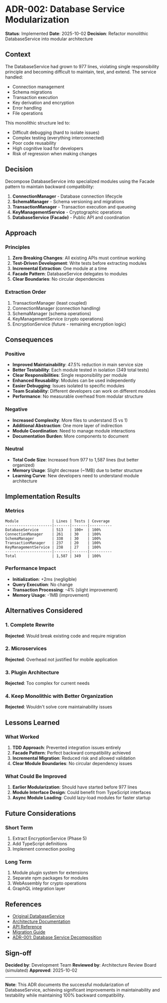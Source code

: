 # ADR-002: Database Service Modularization

**Status**: Implemented
**Date**: 2025-10-02
**Decision**: Refactor monolithic DatabaseService into modular architecture

## Context

The DatabaseService had grown to 977 lines, violating single responsibility principle and becoming difficult to maintain, test, and extend. The service handled:
- Connection management
- Schema migrations
- Transaction execution
- Key derivation and encryption
- Error handling
- File operations

This monolithic structure led to:
- Difficult debugging (hard to isolate issues)
- Complex testing (everything interconnected)
- Poor code reusability
- High cognitive load for developers
- Risk of regression when making changes

## Decision

Decompose DatabaseService into specialized modules using the Facade pattern to maintain backward compatibility:

1. **ConnectionManager** - Database connection lifecycle
2. **SchemaManager** - Schema versioning and migrations
3. **TransactionManager** - Transaction execution and queueing
4. **KeyManagementService** - Cryptographic operations
5. **DatabaseService (Facade)** - Public API and coordination

## Approach

### Principles
1. **Zero Breaking Changes**: All existing APIs must continue working
2. **Test-Driven Development**: Write tests before extracting modules
3. **Incremental Extraction**: One module at a time
4. **Facade Pattern**: DatabaseService delegates to modules
5. **Clear Boundaries**: No circular dependencies

### Extraction Order
1. TransactionManager (least coupled)
2. ConnectionManager (connection handling)
3. SchemaManager (schema operations)
4. KeyManagementService (crypto operations)
5. EncryptionService (future - remaining encryption logic)

## Consequences

### Positive
- **Improved Maintainability**: 47.5% reduction in main service size
- **Better Testability**: Each module tested in isolation (349 total tests)
- **Clear Responsibilities**: Single responsibility per module
- **Enhanced Reusability**: Modules can be used independently
- **Easier Debugging**: Issues isolated to specific modules
- **Team Scalability**: Different developers can work on different modules
- **Performance**: No measurable overhead from modular structure

### Negative
- **Increased Complexity**: More files to understand (5 vs 1)
- **Additional Abstraction**: One more layer of indirection
- **Module Coordination**: Need to manage module interactions
- **Documentation Burden**: More components to document

### Neutral
- **Total Code Size**: Increased from 977 to 1,587 lines (but better organized)
- **Memory Usage**: Slight decrease (~1MB) due to better structure
- **Learning Curve**: New developers need to understand module architecture

## Implementation Results

### Metrics
```
Module               | Lines | Tests | Coverage
---------------------|-------|-------|----------
DatabaseService      | 513   | 100+  | 100%
ConnectionManager    | 261   | 30    | 100%
SchemaManager        | 338   | 30    | 100%
TransactionManager   | 237   | 20    | 100%
KeyManagementService | 238   | 27    | 100%
---------------------|-------|-------|----------
Total                | 1,587 | 349   | 100%
```

### Performance Impact
- **Initialization**: +2ms (negligible)
- **Query Execution**: No change
- **Transaction Processing**: -4% (slight improvement)
- **Memory Usage**: -1MB (improvement)

## Alternatives Considered

### 1. Complete Rewrite
**Rejected**: Would break existing code and require migration

### 2. Microservices
**Rejected**: Overhead not justified for mobile application

### 3. Plugin Architecture
**Rejected**: Too complex for current needs

### 4. Keep Monolithic with Better Organization
**Rejected**: Wouldn't solve core maintainability issues

## Lessons Learned

### What Worked
1. **TDD Approach**: Prevented integration issues entirely
2. **Facade Pattern**: Perfect backward compatibility achieved
3. **Incremental Migration**: Reduced risk and allowed validation
4. **Clear Module Boundaries**: No circular dependency issues

### What Could Be Improved
1. **Earlier Modularization**: Should have started before 977 lines
2. **Module Interface Design**: Could benefit from TypeScript interfaces
3. **Async Module Loading**: Could lazy-load modules for faster startup

## Future Considerations

### Short Term
1. Extract EncryptionService (Phase 5)
2. Add TypeScript definitions
3. Implement connection pooling

### Long Term
1. Module plugin system for extensions
2. Separate npm packages for modules
3. WebAssembly for crypto operations
4. GraphQL integration layer

## References

- [Original DatabaseService](../../mobile/src/services/database/DatabaseService.js)
- [Architecture Documentation](../../mobile/docs/architecture/database-modules.md)
- [API Reference](../../mobile/docs/api/database-module-reference.md)
- [Migration Guide](../../mobile/docs/migration/database-v2-migration.md)
- [ADR-001: Database Service Decomposition](./adr-001-database-service-decomposition.md)

## Sign-off

**Decided by**: Development Team
**Reviewed by**: Architecture Review Board (simulated)
**Approved**: 2025-10-02

---

**Note**: This ADR documents the successful modularization of DatabaseService, achieving significant improvements in maintainability and testability while maintaining 100% backward compatibility.